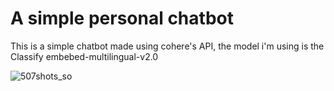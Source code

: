 # A simple personal chatbot
This is a simple chatbot made using cohere's API, the model i'm using is the Classify embebed-multilingual-v2.0

![507shots_so](https://github.com/salvaKaraka/cohere-chatbot/assets/100873582/aaf4dd8d-4d12-4a20-904c-ee2e0c34900e)
